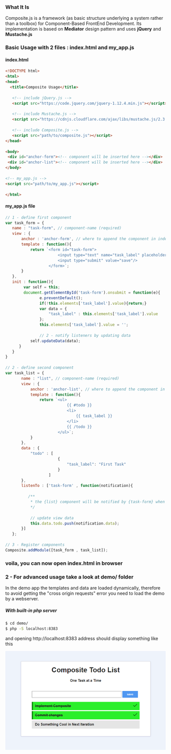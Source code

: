 ### What It Is
Composite.js is a framework (as basic structure underlying a system rather than a toolbox) for Component-Based FrontEnd Development. Its implementation is based on **Mediator** design pattern and uses **jQuery** and **Mustache.js**
 
 ### Basic Usage with 2 files : index.html and my_app.js
 
 #### index.html
 ```html
 <!DOCTYPE html>
<html>
<head>
   <title>Composite Usage</title>
 
    <!-- include jQuery.js -->
    <script src="https://code.jquery.com/jquery-1.12.4.min.js"></script>
    
    <!-- include Mustache.js -->
    <script src="https://cdnjs.cloudflare.com/ajax/libs/mustache.js/2.3.0/mustache.js"></script>
                    
    <!-- include Composite.js -->
    <script src="path/to/composite.js"></script>        
 </head>
 
 <body>
  <div id="anchor-form"><!-- component will be inserted here --></div>            
  <div id="anchor-list"><!-- component will be inserted here --></div>
 </body>
 
 <!-- my_app.js -->
 <script src="path/to/my_app.js"></script>
 
 </html>
 
```
 
 #### my_app.js file
 
 ```js
 // 1 - define first component
 var task_form = {
    name : "task-form", // component-name (required)
    view : {
        anchor : 'anchor-form', // where to append the component in index.html
        template : function(){
            return `<form id="task-form">
                        <input type="text" name="task_label" placeholder="your task here"/>
                        <input type="submit" value="save"/>
                    </form>`;
        }
    },
    init : function(){    
         var self = this;
         document.getElementById('task-form').onsubmit = function(e){
                e.preventDefault();
                if(!this.elements['task_label'].value){return;}
                var data = {
                    "task_label" : this.elements['task_label'].value
                };
                this.elements['task_label'].value = '';
                
                // 2 - notify listeners by updating data
            self.updateData(data);
       }
    }
}
    
// 2 - define second component 
 var task_list = {
        name : "list", // component-name (required)
        view : {            
            anchor : 'anchor-list', // where to append the component in index.html
            template : function(){
                return `<ul>
                            {{ #todo }}
                            <li>
                                {{ task_label }}
                            </li>
                            {{ /todo }}
                        </ul>`;
            }
        },
        data : {
            "todo" : [
                        {
                            "task_label": "First Task"
                        }
                    ]
        },
        listenTo : ['task-form' , function(notification){

           /**
            * the {list} component will be notified by {task-form} when the form is submitted
            */

            // update view data
            this.data.todo.push(notification.data);
        }]
    };
    
// 3 - Register components
 Composite.addModule([task_form , task_list]);
 
 ```
 ### voila, you can now open index.html in browser
 
 
 ### 2 - For advanced usage take a look at **demo/** folder

 In the demo app the templates and data are loaded dynamically, therefore to avoid getting the "cross origin requests" error you need to load the demo by a webserver.

##### With built-in php server
```bash
$ cd demo/
$ php -S localhost:8383
```
and opening http://localhost:8383 address should display something like this

![Todo Demo](/demo/demo.png?raw=true "Todo List")

